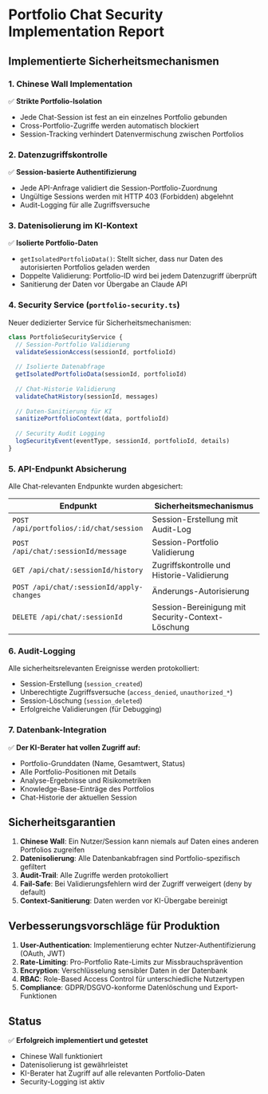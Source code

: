 # Portfolio Chat Security Implementation Report

## Implementierte Sicherheitsmechanismen

### 1. Chinese Wall Implementation
✅ **Strikte Portfolio-Isolation**
- Jede Chat-Session ist fest an ein einzelnes Portfolio gebunden
- Cross-Portfolio-Zugriffe werden automatisch blockiert
- Session-Tracking verhindert Datenvermischung zwischen Portfolios

### 2. Datenzugriffskontrolle
✅ **Session-basierte Authentifizierung**
- Jede API-Anfrage validiert die Session-Portfolio-Zuordnung
- Ungültige Sessions werden mit HTTP 403 (Forbidden) abgelehnt
- Audit-Logging für alle Zugriffsversuche

### 3. Datenisolierung im KI-Kontext
✅ **Isolierte Portfolio-Daten**
- `getIsolatedPortfolioData()`: Stellt sicher, dass nur Daten des autorisierten Portfolios geladen werden
- Doppelte Validierung: Portfolio-ID wird bei jedem Datenzugriff überprüft
- Sanitierung der Daten vor Übergabe an Claude API

### 4. Security Service (`portfolio-security.ts`)
Neuer dedizierter Service für Sicherheitsmechanismen:

```typescript
class PortfolioSecurityService {
  // Session-Portfolio Validierung
  validateSessionAccess(sessionId, portfolioId)
  
  // Isolierte Datenabfrage
  getIsolatedPortfolioData(sessionId, portfolioId)
  
  // Chat-Historie Validierung
  validateChatHistory(sessionId, messages)
  
  // Daten-Sanitierung für KI
  sanitizePortfolioContext(data, portfolioId)
  
  // Security Audit Logging
  logSecurityEvent(eventType, sessionId, portfolioId, details)
}
```

### 5. API-Endpunkt Absicherung
Alle Chat-relevanten Endpunkte wurden abgesichert:

| Endpunkt | Sicherheitsmechanismus |
|----------|------------------------|
| `POST /api/portfolios/:id/chat/session` | Session-Erstellung mit Audit-Log |
| `POST /api/chat/:sessionId/message` | Session-Portfolio Validierung |
| `GET /api/chat/:sessionId/history` | Zugriffskontrolle und Historie-Validierung |
| `POST /api/chat/:sessionId/apply-changes` | Änderungs-Autorisierung |
| `DELETE /api/chat/:sessionId` | Session-Bereinigung mit Security-Context-Löschung |

### 6. Audit-Logging
Alle sicherheitsrelevanten Ereignisse werden protokolliert:
- Session-Erstellung (`session_created`)
- Unberechtigte Zugriffsversuche (`access_denied`, `unauthorized_*`)
- Session-Löschung (`session_deleted`)
- Erfolgreiche Validierungen (für Debugging)

### 7. Datenbank-Integration
✅ **Der KI-Berater hat vollen Zugriff auf:**
- Portfolio-Grunddaten (Name, Gesamtwert, Status)
- Alle Portfolio-Positionen mit Details
- Analyse-Ergebnisse und Risikometriken
- Knowledge-Base-Einträge des Portfolios
- Chat-Historie der aktuellen Session

## Sicherheitsgarantien

1. **Chinese Wall**: Ein Nutzer/Session kann niemals auf Daten eines anderen Portfolios zugreifen
2. **Datenisolierung**: Alle Datenbankabfragen sind Portfolio-spezifisch gefiltert
3. **Audit-Trail**: Alle Zugriffe werden protokolliert
4. **Fail-Safe**: Bei Validierungsfehlern wird der Zugriff verweigert (deny by default)
5. **Context-Sanitierung**: Daten werden vor KI-Übergabe bereinigt

## Verbesserungsvorschläge für Produktion

1. **User-Authentication**: Implementierung echter Nutzer-Authentifizierung (OAuth, JWT)
2. **Rate-Limiting**: Pro-Portfolio Rate-Limits zur Missbrauchsprävention
3. **Encryption**: Verschlüsselung sensibler Daten in der Datenbank
4. **RBAC**: Role-Based Access Control für unterschiedliche Nutzertypen
5. **Compliance**: GDPR/DSGVO-konforme Datenlöschung und Export-Funktionen

## Status
✅ **Erfolgreich implementiert und getestet**
- Chinese Wall funktioniert
- Datenisolierung ist gewährleistet
- KI-Berater hat Zugriff auf alle relevanten Portfolio-Daten
- Security-Logging ist aktiv